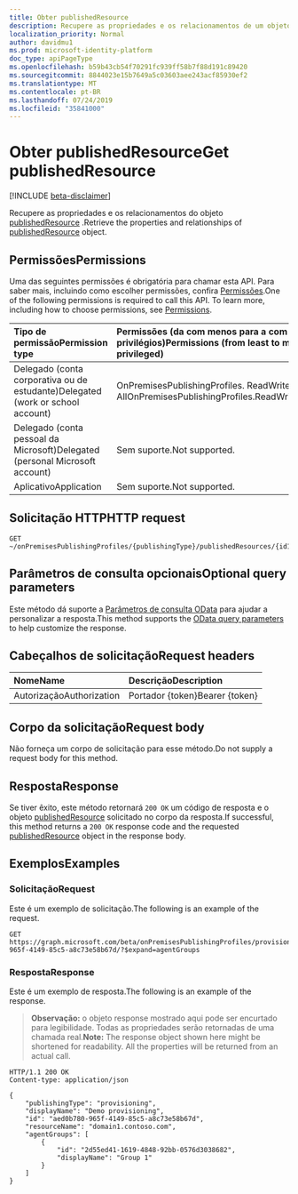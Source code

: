 ```yaml
---
title: Obter publishedResource
description: Recupere as propriedades e os relacionamentos de um objeto [publishedResource](../resources/publishedresource.md) .
localization_priority: Normal
author: davidmu1
ms.prod: microsoft-identity-platform
doc_type: apiPageType
ms.openlocfilehash: b59b43cb54f70291fc939ff58b7f88d191c89420
ms.sourcegitcommit: 8844023e15b7649a5c03603aee243acf85930ef2
ms.translationtype: MT
ms.contentlocale: pt-BR
ms.lasthandoff: 07/24/2019
ms.locfileid: "35841000"
---
```

# <a name="get-publishedresource"></a><span data-ttu-id="e4739-103">Obter publishedResource</span><span class="sxs-lookup"><span data-stu-id="e4739-103">Get publishedResource</span></span>

[!INCLUDE [beta-disclaimer](../../includes/beta-disclaimer.md)]

<span data-ttu-id="e4739-104">Recupere as propriedades e os relacionamentos do objeto [publishedResource](../resources/publishedresource.md) .</span><span class="sxs-lookup"><span data-stu-id="e4739-104">Retrieve the properties and relationships of [publishedResource](../resources/publishedresource.md) object.</span></span>

## <a name="permissions"></a><span data-ttu-id="e4739-105">Permissões</span><span class="sxs-lookup"><span data-stu-id="e4739-105">Permissions</span></span>

<span data-ttu-id="e4739-p101">Uma das seguintes permissões é obrigatória para chamar esta API. Para saber mais, incluindo como escolher permissões, confira [Permissões](/graph/permissions-reference).</span><span class="sxs-lookup"><span data-stu-id="e4739-p101">One of the following permissions is required to call this API. To learn more, including how to choose permissions, see [Permissions](/graph/permissions-reference).</span></span>

| <span data-ttu-id="e4739-108">Tipo de permissão</span><span class="sxs-lookup"><span data-stu-id="e4739-108">Permission type</span></span>                        | <span data-ttu-id="e4739-109">Permissões (da com menos para a com mais privilégios)</span><span class="sxs-lookup"><span data-stu-id="e4739-109">Permissions (from least to most privileged)</span></span> |
|:--------------------------------------|:---------------------------------------------------------|
| <span data-ttu-id="e4739-110">Delegado (conta corporativa ou de estudante)</span><span class="sxs-lookup"><span data-stu-id="e4739-110">Delegated (work or school account)</span></span>     | <span data-ttu-id="e4739-111">OnPremisesPublishingProfiles. ReadWrite. All</span><span class="sxs-lookup"><span data-stu-id="e4739-111">OnPremisesPublishingProfiles.ReadWrite.All</span></span> |
| <span data-ttu-id="e4739-112">Delegado (conta pessoal da Microsoft)</span><span class="sxs-lookup"><span data-stu-id="e4739-112">Delegated (personal Microsoft account)</span></span> | <span data-ttu-id="e4739-113">Sem suporte.</span><span class="sxs-lookup"><span data-stu-id="e4739-113">Not supported.</span></span> |
| <span data-ttu-id="e4739-114">Aplicativo</span><span class="sxs-lookup"><span data-stu-id="e4739-114">Application</span></span>                            | <span data-ttu-id="e4739-115">Sem suporte.</span><span class="sxs-lookup"><span data-stu-id="e4739-115">Not supported.</span></span> |

## <a name="http-request"></a><span data-ttu-id="e4739-116">Solicitação HTTP</span><span class="sxs-lookup"><span data-stu-id="e4739-116">HTTP request</span></span>

<!-- { "blockType": "ignored" } -->

```http
GET ~/onPremisesPublishingProfiles/{publishingType}/publishedResources/{id1}
```

## <a name="optional-query-parameters"></a><span data-ttu-id="e4739-117">Parâmetros de consulta opcionais</span><span class="sxs-lookup"><span data-stu-id="e4739-117">Optional query parameters</span></span>

<span data-ttu-id="e4739-118">Este método dá suporte a [Parâmetros de consulta OData](/graph/query-parameters) para ajudar a personalizar a resposta.</span><span class="sxs-lookup"><span data-stu-id="e4739-118">This method supports the [OData query parameters](/graph/query-parameters) to help customize the response.</span></span>

## <a name="request-headers"></a><span data-ttu-id="e4739-119">Cabeçalhos de solicitação</span><span class="sxs-lookup"><span data-stu-id="e4739-119">Request headers</span></span>

| <span data-ttu-id="e4739-120">Nome</span><span class="sxs-lookup"><span data-stu-id="e4739-120">Name</span></span>      |<span data-ttu-id="e4739-121">Descrição</span><span class="sxs-lookup"><span data-stu-id="e4739-121">Description</span></span>|
|:----------|:----------|
| <span data-ttu-id="e4739-122">Autorização</span><span class="sxs-lookup"><span data-stu-id="e4739-122">Authorization</span></span> | <span data-ttu-id="e4739-123">Portador {token}</span><span class="sxs-lookup"><span data-stu-id="e4739-123">Bearer {token}</span></span> |

## <a name="request-body"></a><span data-ttu-id="e4739-124">Corpo da solicitação</span><span class="sxs-lookup"><span data-stu-id="e4739-124">Request body</span></span>

<span data-ttu-id="e4739-125">Não forneça um corpo de solicitação para esse método.</span><span class="sxs-lookup"><span data-stu-id="e4739-125">Do not supply a request body for this method.</span></span>

## <a name="response"></a><span data-ttu-id="e4739-126">Resposta</span><span class="sxs-lookup"><span data-stu-id="e4739-126">Response</span></span>

<span data-ttu-id="e4739-127">Se tiver êxito, este método retornará `200 OK` um código de resposta e o objeto [publishedResource](../resources/publishedresource.md) solicitado no corpo da resposta.</span><span class="sxs-lookup"><span data-stu-id="e4739-127">If successful, this method returns a `200 OK` response code and the requested [publishedResource](../resources/publishedresource.md) object in the response body.</span></span>

## <a name="examples"></a><span data-ttu-id="e4739-128">Exemplos</span><span class="sxs-lookup"><span data-stu-id="e4739-128">Examples</span></span>

### <a name="request"></a><span data-ttu-id="e4739-129">Solicitação</span><span class="sxs-lookup"><span data-stu-id="e4739-129">Request</span></span>

<span data-ttu-id="e4739-130">Este é um exemplo de solicitação.</span><span class="sxs-lookup"><span data-stu-id="e4739-130">The following is an example of the request.</span></span>
<!-- {
  "blockType": "request",
  "name": "get_publishedresource"
}-->

```http
GET https://graph.microsoft.com/beta/onPremisesPublishingProfiles/provisioning/publishedResources/aed0b780-965f-4149-85c5-a8c73e58b67d/?$expand=agentGroups
```

### <a name="response"></a><span data-ttu-id="e4739-131">Resposta</span><span class="sxs-lookup"><span data-stu-id="e4739-131">Response</span></span>

<span data-ttu-id="e4739-132">Este é um exemplo de resposta.</span><span class="sxs-lookup"><span data-stu-id="e4739-132">The following is an example of the response.</span></span>

> <span data-ttu-id="e4739-p102">**Observação:** o objeto response mostrado aqui pode ser encurtado para legibilidade. Todas as propriedades serão retornadas de uma chamada real.</span><span class="sxs-lookup"><span data-stu-id="e4739-p102">**Note:** The response object shown here might be shortened for readability. All the properties will be returned from an actual call.</span></span>

<!-- {
  "blockType": "response",
  "truncated": true,
  "@odata.type": "microsoft.graph.publishedResource"
} -->

```http
HTTP/1.1 200 OK
Content-type: application/json

{
    "publishingType": "provisioning",
    "displayName": "Demo provisioning",
    "id": "aed0b780-965f-4149-85c5-a8c73e58b67d",
    "resourceName": "domain1.contoso.com",
    "agentGroups": [
        {
            "id": "2d55ed41-1619-4848-92bb-0576d3038682",
            "displayName": "Group 1"
        }
    ]
}
```

<!-- uuid: 16cd6b66-4b1a-43a1-adaf-3a886856ed98
2019-02-04 14:57:30 UTC -->
<!-- {
  "type": "#page.annotation",
  "description": "Get publishedResource",
  "keywords": "",
  "section": "documentation",
  "tocPath": ""
}-->
